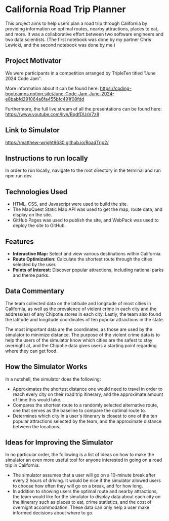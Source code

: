# California Road Trip Planner
This project aims to help users plan a road trip through California by providing information on optimal routes, nearby attractions, places to eat, and more. It was a collaborative effort between two software engineers and two data scientists. (The first notebook was done by my partner Chris Lewicki, and the second notebook was done by me.)

## Project Motivator
We were participants in a competition arranged by TripleTen titled "June 2024 Code Jam". 

More information about it can be found here: https://coding-bootcamps.notion.site/June-Code-Jam-June-2024-e8babfd291064a6fa455bfc491f08fdd 

Furthermore, the full live stream of all the presentations can be found here: https://www.youtube.com/live/BqdfDUsV7z8

## Link to Simulator
https://matthew-wright9630.github.io/RoadTrip2/

## Instructions to run locally
In order to run locally, navigate to the root directory in the terminal and run npm run dev.

## Technologies Used
- HTML, CSS, and Javascript were used to build the site.
- The MapQuest Static Map API was used to get the map, route data, and display on the site.
- GitHub Pages was used to publish the site, and WebPack was used to deploy the site to GitHub.

## Features
- **Interactive Map:** Select and view various destinations within California.
- **Route Optimization:** Calculate the shortest route through the cities selected by the user.
- **Points of Interest:** Discover popular attractions, including national parks and theme parks.

## Data Commentary
The team collected data on the latitude and longitude of most cities in California, as well as the prevalence of violent crime in each city and the address(es) of any Chipotle stores in each city. Lastly, the team also found the latitude and longitude coordinates of ten popular attractions in the state.

The most important data are the coordinates, as those are used by the simulator to minimize distance. The purpose of the violent crime data is to help the users of the simulator know which cities are the safest to stay overnight at, and the Chipotle data gives users a starting point regarding where they can get food.

## How the Simulator Works
In a nutshell, the simulator does the following:

- Approximates the shortest distance one would need to travel in order to reach every city on their road trip itinerary, and the approximate amount of time this would take.
- Compares the shortest route to a randomly selected alternative route, one that serves as the baseline to compare the optimal route to.
- Determines which city in a user's itinerary is closest to one of the ten popular attractions selected by the team, and the approximate distance between the locations.

## Ideas for Improving the Simulator
In no particular order, the following is a list of ideas on how to make the simulator an even more useful tool for anyone interested in going on a road trip in California:

- The simulator assumes that a user will go on a 10-minute break after every 2 hours of driving. It would be nice if the simulator allowed users to choose how often they will go on a break, and for how long.
- In addition to showing users the optimal route and nearby attractions, the team would like for the simulator to display data about each city on the itinerary such as places to eat, crime statistics, and the cost of overnight accommodation. These data can only help a user make informed decisions about where to go.
